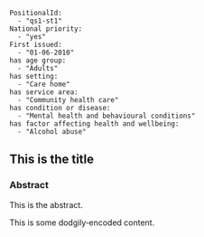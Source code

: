 ```
PositionalId:
  - "qs1-st1"
National priority:
  - "yes"
First issued:
  - "01-06-2010"
has age group:
  - "Adults"
has setting:
  - "Care home"
has service area:
  - "Community health care"
has condition or disease:
  - "Mental health and behavioural conditions"
has factor affecting health and wellbeing:
  - "Alcohol abuse"
```
This is the title 
----------------------------------------------

### Abstract 

This is the abstract.

This is some dodgily‑encoded content.
